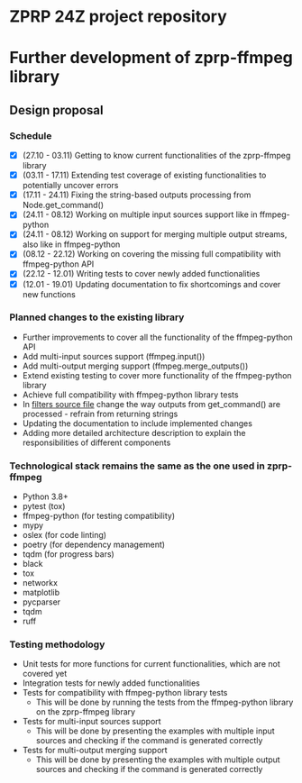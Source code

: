 # ZPRP 24Z project repository
# Further development of zprp-ffmpeg library

## Design proposal

### Schedule
- [x] (27.10 - 03.11) Getting to know current functionalities of the zprp-ffmpeg library
- [x] (03.11 - 17.11) Extending test coverage of existing functionalities to potentially uncover errors
- [x] (17.11 - 24.11) Fixing the string-based outputs processing from Node.get_command()
- [x] (24.11 - 08.12) Working on multiple input sources support like in ffmpeg-python
- [x] (24.11 - 08.12) Working on support for merging multiple output streams, also like in ffmpeg-python
- [x] (08.12 - 22.12) Working on covering the missing full compatibility with ffmpeg-python API
- [x] (22.12 - 12.01) Writing tests to cover newly added functionalities
- [x] (12.01 - 19.01) Updating documentation to fix shortcomings and cover new functions

### Planned changes to the existing library

- Further improvements to cover all the functionality of the ffmpeg-python API
- Add multi-input sources support (ffmpeg.input())
- Add multi-output merging support (ffmpeg.merge_outputs())
- Extend existing testing to cover more functionality of the ffmpeg-python library
- Achieve full compatibility with ffmpeg-python library tests
- In [filters source file](src/zprp_ffmpeg2/filter_graph.py) change the way outputs from get_command() are processed - refrain from returning strings
- Updating the documentation to include implemented changes
- Adding more detailed architecture description to explain the responsibilities of different components

### Technological stack remains the same as the one used in zprp-ffmpeg
- Python 3.8+
- pytest (tox)
- ffmpeg-python (for testing compatibility)
- mypy
- oslex (for code linting)
- poetry (for dependency management)
- tqdm (for progress bars)
- black
- tox
- networkx
- matplotlib
- pycparser
- tqdm
- ruff


### Testing methodology
- Unit tests for more functions for current functionalities, which are not covered yet
- Integration tests for newly added functionalities
- Tests for compatibility with ffmpeg-python library tests
  - This will be done by running the tests from the ffmpeg-python library on the zprp-ffmpeg library
- Tests for multi-input sources support
  - This will be done by presenting the examples with multiple input sources and checking if the command is generated correctly
- Tests for multi-output merging support
  - This will be done by presenting the examples with multiple output sources and checking if the command is generated correctly
